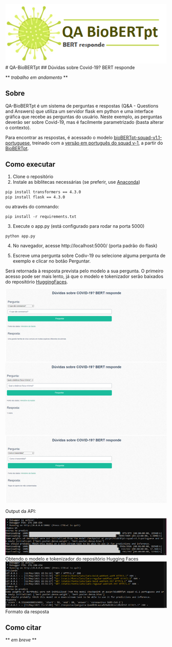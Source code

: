 <img src="img/logo-qa-biobertpt.png">
# QA-BioBERTpt 
## Dúvidas sobre Covid-19? BERT responde

** *trabalho em andamento* **

## Sobre

QA-BioBERTpt é um sistema de perguntas e respostas (Q&A - Questions and Answers) que utiliza um servidor flask em python e uma interface gráfica que recebe as perguntas do usuário. Neste exemplo, as perguntas deverão ser sobre Covid-19, mas é facilmente parametrizado (basta alterar o contexto).

Para encontrar as respostas, é acessado o modelo [bioBERTpt-squad-v1.1-portuguese](https://huggingface.co/pucpr/bioBERTpt-squad-v1.1-portuguese), treinado com a [versão em português do squad v-1](https://medium.com/@pierre_guillou/nlp-modelo-de-question-answering-em-qualquer-idioma-baseado-no-bert-base-estudo-de-caso-em-12093d385e78), a partir do [BioBERTpt](https://github.com/HAILab-PUCPR/BioBERTpt).

## Como executar 
1. Clone o repositório
2. Instale as biblitecas necessárias (se preferir, use [Anaconda](http://www.anaconda.com))
```
pip install transformers == 4.3.0
pip install flask == 4.3.0
```
ou através do comnando:
```
pip install -r requirements.txt
```
3. Execute o app.py (está configurado para rodar na porta 5000)
```
python app.py
```
4. No navegador, acesse http://localhost:5000/ (porta padrão do flask)

5. Escreve uma pergunta sobre Codiv-19 ou selecione alguma pergunta de exemplo e clicar no botão Perguntar. 
 
Será retornada à resposta prevista pelo modelo a sua pergunta. O primeiro acesso pode ser mais lento, já que o modelo e tokenizador serão baixados do repositório [HuggingFaces](https://huggingface.co/pucpr/bioBERTpt-squad-v1.1-portuguese).

<img src="img/perguntas1.png">

<img src="img/perguntas2.png">

<img src="img/perguntas3.png">

Output da API:

<img src="img/cmd1.png">
Obtendo o modelo e tokenizador do repositório Hugging Faces

<img src="img/cmd2.png">
Formato da resposta

## Como citar

** *em breve* **
